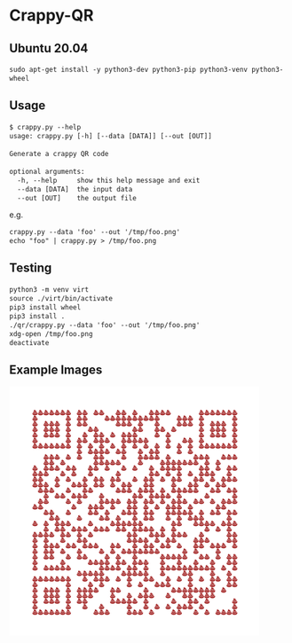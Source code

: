 # Crappy-QR

## Ubuntu 20.04
```shell
sudo apt-get install -y python3-dev python3-pip python3-venv python3-wheel
```

## Usage
```shell
$ crappy.py --help
usage: crappy.py [-h] [--data [DATA]] [--out [OUT]]

Generate a crappy QR code

optional arguments:
  -h, --help     show this help message and exit
  --data [DATA]  the input data
  --out [OUT]    the output file
```
e.g.
```shell
crappy.py --data 'foo' --out '/tmp/foo.png'
echo "foo" | crappy.py > /tmp/foo.png
```

## Testing
```shell
python3 -m venv virt
source ./virt/bin/activate
pip3 install wheel
pip3 install .
./qr/crappy.py --data 'foo' --out '/tmp/foo.png'
xdg-open /tmp/foo.png
deactivate
```

## Example Images
![Crappy QR](/images/qr-test.png?raw=true "QR to this repository")
